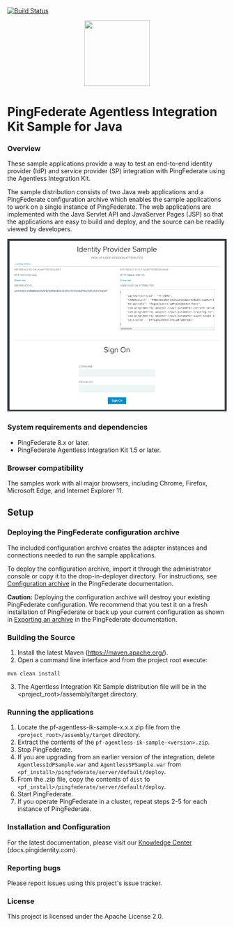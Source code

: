 [![Build Status](https://travis-ci.org/pingidentity/pf-agentless-ik-sample-java.svg?branch=master)](https://travis-ci.org/pingidentity/pf-agentless-ik-sample-java)

<p align="center">
    <img src="https://assets.pingone.com/ux/end-user/0.14.0/images/ping-logo.svg" height="150" width="150" />
</p>


PingFederate Agentless Integration Kit Sample for Java
======================================================

### Overview

These sample applications provide a way to test an end-to-end identity provider (IdP) and service provider (SP) integration with PingFederate using the Agentless Integration Kit.

The sample distribution consists of two Java web applications and a PingFederate configuration archive which enables the sample applications to work on a single instance of PingFederate. The web applications are implemented with the Java Servlet API and JavaServer Pages (JSP) so that the applications are easy to build and deploy, and the source can be readily viewed by developers.

<p align="center">
    <img src="/images/example.gif"/>
</p>


### System requirements and dependencies

* PingFederate 8.x or later.
* PingFederate Agentless Integration Kit 1.5 or later.

### Browser compatibility

The samples work with all major browsers, including Chrome, Firefox, Microsoft Edge, and Internet Explorer 11.

## Setup

### Deploying the PingFederate configuration archive
The included configuration archive creates the adapter instances and connections needed to run the sample applications.

To deploy the configuration archive, import it through the administrator console or copy it to the drop-in-deployer directory. For instructions, see [Configuration archive](https://docs.pingidentity.com/csh?Product=pf-latest&topicname=oor1564002974031.html) in the PingFederate documentation.

**Caution:** Deploying the configuration archive will destroy your existing PingFederate configuration. We recommend that you test it on a fresh installation of PingFederate or back up your current configuration as shown in [Exporting an archive](https://docs.pingidentity.com/csh?Product=pf-latest&topicname=amd1564002974196.html) in the PingFederate documentation.


### Building the Source

1. Install the latest Maven (https://maven.apache.org/).
2. Open a command line interface and from the project root execute:
```
mvn clean install
```
3. The Agentless Integration Kit Sample distribution file will be in the <project_root>/assembly/target directory.

### Running the applications
1. Locate the pf-agentless-ik-sample-x.x.x.zip file from the `<project_root>/assembly/target` directory.
2. Extract the contents of the `pf-agentless-ik-sample-<version>.zip`.
3. Stop PingFederate.
4. If you are upgrading from an earlier version of the integration, delete `AgentlessIdPSample.war` and `AgentlessSPSample.war` from `<pf_install>/pingfederate/server/default/deploy`.
5. From the .zip file, copy the contents of `dist` to `<pf_install>/pingfederate/server/default/deploy`.
6. Start PingFederate.
7. If you operate PingFederate in a cluster, repeat steps 2-5 for each instance of PingFederate.
### Installation and Configuration

For the latest documentation, please visit our [Knowledge Center](https://docs.pingidentity.com/) (docs.pingidentity.com).

### Reporting bugs

Please report issues using this project's issue tracker.

### License

This project is licensed under the Apache License 2.0.

